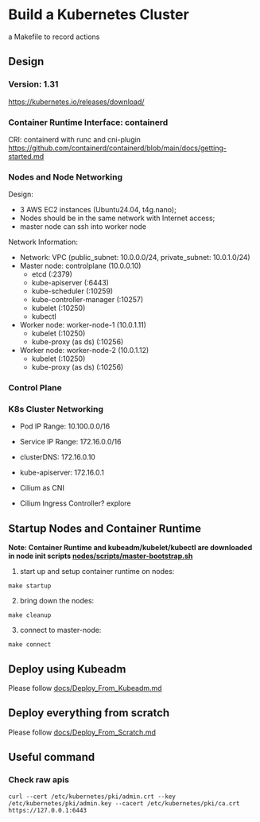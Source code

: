 # Build a Kubernetes Cluster

a Makefile to record actions

## Design

### Version: 1.31
https://kubernetes.io/releases/download/

### Container Runtime Interface: containerd
CRI: containerd with runc and cni-plugin
https://github.com/containerd/containerd/blob/main/docs/getting-started.md

### Nodes and Node Networking
Design:
- 3 AWS EC2 instances (Ubuntu24.04, t4g.nano); 
- Nodes should be in the same network with Internet access; 
- master node can ssh into worker node

Network Information:
- Network: VPC (public_subnet: 10.0.0.0/24, private_subnet: 10.0.1.0/24)
- Master node: controlplane (10.0.0.10)
  - etcd (:2379)
  - kube-apiserver (:6443)
  - kube-scheduler (:10259)
  - kube-controller-manager (:10257)
  - kubelet (:10250)
  - kubectl
- Worker node: worker-node-1 (10.0.1.11)
  - kubelet (:10250)
  - kube-proxy (as ds) (:10256)
- Worker node: worker-node-2 (10.0.1.12)
  - kubelet (:10250)
  - kube-proxy (as ds) (:10256)


### Control Plane

### K8s Cluster Networking
- Pod IP Range: 10.100.0.0/16
- Service IP Range: 172.16.0.0/16
- clusterDNS: 172.16.0.10
- kube-apiserver: 172.16.0.1

- Cilium as CNI
- Cilium Ingress Controller? explore

## Startup Nodes and Container Runtime
**Note: Container Runtime and kubeadm/kubelet/kubectl are downloaded in node init scripts [nodes/scripts/master-bootstrap.sh](nodes/scripts/master-bootstrap.sh)**

1. start up and setup container runtime on nodes: 
```
make startup
```

2. bring down the nodes:
```
make cleanup
```

3. connect to master-node:
```
make connect
```

## Deploy using Kubeadm
Please follow [docs/Deploy_From_Kubeadm.md](docs/Deploy_From_Kubeadm.md)

## Deploy everything from scratch
Please follow [docs/Deploy_From_Scratch.md](docs/Deploy_From_Scratch.md)


## Useful command
### Check raw apis
```
curl --cert /etc/kubernetes/pki/admin.crt --key /etc/kubernetes/pki/admin.key --cacert /etc/kubernetes/pki/ca.crt https://127.0.0.1:6443
```